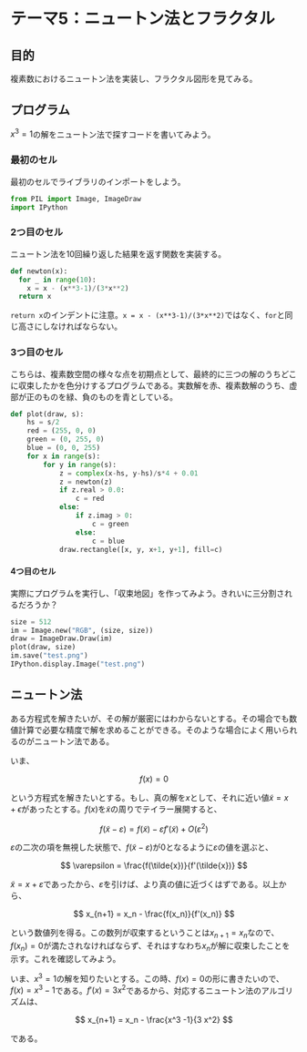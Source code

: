 # テーマ5：ニュートン法とフラクタル

## 目的

複素数におけるニュートン法を実装し、フラクタル図形を見てみる。

## プログラム

$x^3 = 1$の解をニュートン法で探すコードを書いてみよう。

### 最初のセル

最初のセルでライブラリのインポートをしよう。

```py
from PIL import Image, ImageDraw
import IPython
```

### 2つ目のセル

ニュートン法を10回繰り返した結果を返す関数を実装する。

```py
def newton(x):
  for _ in range(10):
    x = x - (x**3-1)/(3*x**2)
  return x
```

`return x`のインデントに注意。`x = x - (x**3-1)/(3*x**2)`ではなく、`for`と同じ高さにしなければならない。

### 3つ目のセル

こちらは、複素数空間の様々な点を初期点として、最終的に三つの解のうちどこに収束したかを色分けするプログラムである。実数解を赤、複素数解のうち、虚部が正のものを緑、負のものを青としている。

```py
def plot(draw, s):
    hs = s/2
    red = (255, 0, 0)
    green = (0, 255, 0)
    blue = (0, 0, 255)
    for x in range(s):
        for y in range(s):
            z = complex(x-hs, y-hs)/s*4 + 0.01
            z = newton(z)
            if z.real > 0.0:
                c = red
            else:
                if z.imag > 0:
                    c = green
                else:
                    c = blue
            draw.rectangle([x, y, x+1, y+1], fill=c)
```

#### 4つ目のセル

実際にプログラムを実行し、「収束地図」を作ってみよう。きれいに三分割されるだろうか？

```py
size = 512
im = Image.new("RGB", (size, size))
draw = ImageDraw.Draw(im)
plot(draw, size)
im.save("test.png")
IPython.display.Image("test.png")
```

## ニュートン法

ある方程式を解きたいが、その解が厳密にはわからないとする。その場合でも数値計算で必要な精度で解を求めることができる。そのような場合によく用いられるのがニュートン法である。

いま、

$$
f(x) = 0
$$

という方程式を解きたいとする。もし、真の解を$x$として、それに近い値$\tilde{x} = x+\epsilon$があったとする。$f(x)$を$\tilde{x}$の周りでテイラー展開すると、

$$
f(\tilde{x} - \varepsilon) = f(\tilde{x}) - \varepsilon f'(\tilde{x}) + O(\varepsilon^2)
$$

$\varepsilon$の二次の項を無視した状態で、$f(\tilde{x} - \varepsilon)$が0となるように$\varepsilon$の値を選ぶと、

$$
\varepsilon = \frac{f(\tilde{x})}{f'(\tilde{x})}
$$

$\tilde{x} = x + \varepsilon$であったから、$\varepsilon$を引けば、より真の値に近づくはずである。以上から、

$$
x_{n+1} = x_n - \frac{f(x_n)}{f'(x_n)}
$$

という数値列を得る。この数列が収束するということは$x_{n+1} = x_n$なので、$f(x_n)=0$が満たされなければならず、それはすなわち$x_n$が解に収束したことを示す。これを確認してみよう。

いま、$x^3 = 1$の解を知りたいとする。この時、$f(x) = 0$の形に書きたいので、$f(x) = x^3 - 1$である。$f'(x) = 3 x^2$であるから、対応するニュートン法のアルゴリズムは、

$$
x_{n+1} = x_n - \frac{x^3 -1}{3 x^2}
$$

である。
